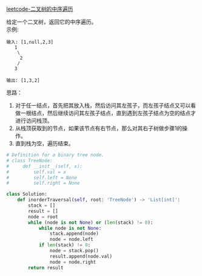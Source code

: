 [leetcode-二叉树的中序遍历](https://leetcode-cn.com/problems/binary-tree-inorder-traversal/)

给定一个二叉树，返回它的中序遍历。    
示例:
```
输入: [1,null,2,3]
   1
    \
     2
    /
   3

输出: [1,3,2]
```
思路：
1. 对于任一结点，首先把其放入栈，然后访问其左孩子，而左孩子结点又可以看做一根结点，然后继续访问其左孩子结点，直到遇到左孩子结点为空的结点才进行访问栈顶。
2. 从栈顶获取到的节点，如果该节点有右节点，那么对其右子树做步骤1的操作。
3. 直到栈为空，遍历结束。
```python
# Definition for a binary tree node.
# class TreeNode:
#     def __init__(self, x):
#         self.val = x
#         self.left = None
#         self.right = None

class Solution:
    def inorderTraversal(self, root: 'TreeNode') -> 'List[int]':
        stack = []
        result = []
        node = root
        while (node is not None) or (len(stack) != 0):
            while node is not None:
                stack.append(node)
                node = node.left
            if len(stack) != 0:
                node = stack.pop()
                result.append(node.val)
                node = node.right
        return result
```

